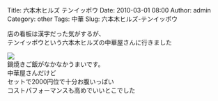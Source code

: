 Title: 六本木ヒルズ テンイッポウ
Date: 2010-03-01 08:00
Author: admin
Category: other
Tags: 中華
Slug: 六本木ヒルズ-テンイッポウ

店の看板は漢字だった気がするが、  
テンイッポウという六本木ヒルズの中華屋さんに行きました

[![](http://farm5.static.flickr.com/4022/4389818250_887383eba1_m.jpg)](http://www.flickr.com/photos/46200029@N06/4389818250/)  
鍋焼きご飯がなかなかうまいです。  
中華屋さんだけど  
セットで2000円位で十分お腹いっぱい  
コストパフォーマンスも高めでいいとこでした  

